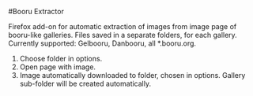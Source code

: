 #Booru Extractor

Firefox add-on for automatic extraction of images from image page of booru-like galleries. Files saved in a separate folders, for each gallery. 
Currently supported: Gelbooru, Danbooru, all *.booru.org.

1. Choose folder in options.
2. Open page with image.
3. Image automatically downloaded to folder, chosen in options. Gallery sub-folder will be created automatically.
